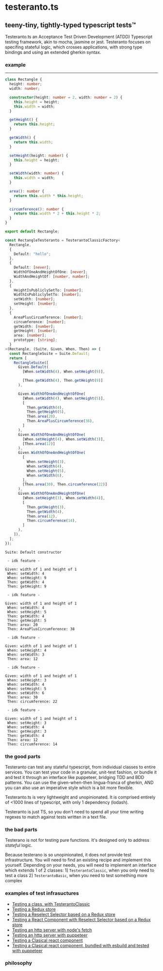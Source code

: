 # testeranto.ts

## teeny-tiny, tightly-typed typescript tests™

Testeranto.ts an Acceptance Test Driven Development (ATDD) Typescript testing framework, akin to mocha, jasmine or jest. Testeranto focuses on specifing stateful logic, which crosses applications, with strong type bindings and using an extended gherkin syntax.

### example

---

```ts
class Rectangle {
  height: number;
  width: number;

  constructor(height: number = 2, width: number = 2) {
    this.height = height;
    this.width = width;
  }

  getHeight() {
    return this.height;
  }

  getWidth() {
    return this.width;
  }

  setHeight(height: number) {
    this.height = height;
  }

  setWidth(width: number) {
    this.width = width;
  }

  area(): number {
    return this.width * this.height;
  }

  circumference(): number {
    return this.width * 2 + this.height * 2;
  }
}
```

```ts
export default Rectangle;

const RectangleTesteranto = TesterantoClassicFactory<
  Rectangle,
  {
    Default: "hello";
  },
  {
    Default: [never];
    WidthOfOneAndHeightOfOne: [never];
    WidthAndHeightOf: [number, number];
  },
  {
    HeightIsPubliclySetTo: [number];
    WidthIsPubliclySetTo: [number];
    setWidth: [number];
    setHeight: [number];
  },
  {
    AreaPlusCircumference: [number];
    circumference: [number];
    getWidth: [number];
    getHeight: [number];
    area: [number];
    prototype: [string];
  }
>(Rectangle, (Suite, Given, When, Then) => {
  const RectangleSuite = Suite.Default;
  return [
    RectangleSuite([
      Given.Default(
        [When.setWidth(4), When.setHeight(9)],

        [Then.getWidth(4), Then.getHeight(9)]
      ),

      Given.WidthOfOneAndHeightOfOne(
        [When.setWidth(4), When.setHeight(5)],
        [
          Then.getWidth(4),
          Then.getHeight(5),
          Then.area(20),
          Then.AreaPlusCircumference(38),
        ]
      ),
      Given.WidthOfOneAndHeightOfOne(
        [When.setHeight(4), When.setWidth(3)],
        [Then.area(12)]
      ),
      Given.WidthOfOneAndHeightOfOne(
        [
          When.setHeight(3),
          When.setWidth(4),
          When.setHeight(5),
          When.setWidth(6),
        ],
        [Then.area(30), Then.circumference(22)]
      ),
      Given.WidthOfOneAndHeightOfOne(
        [When.setHeight(3), When.setWidth(4)],
        [
          Then.getHeight(3),
          Then.getWidth(4),
          Then.area(12),
          Then.circumference(14),
        ]
      ),
    ]),
  ];
});
```

```
Suite: Default constructor

 - idk feature -

Given: width of 1 and height of 1
 When: setWidth: 4
 When: setHeight: 9
 Then: getWidth: 4
 Then: getHeight: 9

 - idk feature -

Given: width of 1 and height of 1
 When: setWidth: 4
 When: setHeight: 5
 Then: getWidth: 4
 Then: getHeight: 5
 Then: area: 20
 Then: AreaPlusCircumference: 38

 - idk feature -

Given: width of 1 and height of 1
 When: setHeight: 4
 When: setWidth: 3
 Then: area: 12

 - idk feature -

Given: width of 1 and height of 1
 When: setHeight: 3
 When: setWidth: 4
 When: setHeight: 5
 When: setWidth: 6
 Then: area: 30
 Then: circumference: 22

 - idk feature -

Given: width of 1 and height of 1
 When: setHeight: 3
 When: setWidth: 4
 Then: getHeight: 3
 Then: getWidth: 4
 Then: area: 12
 Then: circumference: 14
```

### the good parts

Testeranto can test any stateful typescript, from individual classes to entire services. You can test your code in a granular, unit-test fashion, or bundle it and test it through an interface like puppeteer, bridging TDD and BDD patterns. You can use the given-when-then lingua-franca of gherkin, AND you can also use an imperative style which is a bit more flexible.

Testeranto.ts is very lightweight and unopinionated. It is comprised entirely of <1000 lines of typescript, with only 1 dependency (lodash).

Testeranto is just TS, so you don't need to spend all your time writing regexes to match against tests written in a text file.

### the bad parts

Testerano is not for testing pure functions. It's designed only to address _stateful_ logic.

Because testerano is so unopinionated, it does not provide test infrastructure. You will need to find an existing recipe and implement this yourself. Depending on your needs, you will need to implement an interface which extends 1 of 2 classes:
1] `TesterantoClassic`, when you only need to test a class
2] `TesterantoBasic`, when you need to test something more complex

### examples of test infrasuctures

- [Testing a class, with TesterantoClassic](/tests/Rectangle)
- [Testing a Redux store](/tests/Redux+Reselect+React/LoginStore.test.ts)
- [Testing a Reselect Selector based on a Redux store](/tests/Redux+Reselect+React/LoginSelector.test.ts)
- [Testing a React Component with Reselect Selector based on a Redux store](/tests/Redux+Reselect+React/LoginPage.test.ts)
- [Testing an http server with node's fetch](/tests/httpServer/http.testerano.test.ts.test.ts)
- [Testing an http server with puppeteer](/tests/httpServer/puppeteer.testeranto.test.ts)
- [Testing a Clasical react component](/tests/ClassicalReact/ClassicalReact.testeranto.test.ts)
- [Testing a Clasical react component, bundled with esbuild and tested with puppeteer](/tests/ClassicalReact/ClassicalComponent.esbuild-puppeteer.test.ts)

### philosophy
